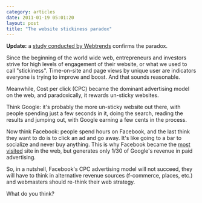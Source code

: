 ```yaml
---
category: articles
date: 2011-01-19 05:01:20
layout: post
title: "The website stickiness paradox"
---
```


<p><b>Update:</b> a <a href="http://mashable.com/2011/01/31/facebook-half-click-throughs/">study conducted  by Webtrends</a> confirms the paradox.</b></p><p>Since the beginning of the world wide web, entrepreneurs and investors strive for high levels of engagement of their website, or what we used to call "stickiness". Time-on-site and page views by unique user are indicators everyone is trying to improve and boost. And that sounds reasonable.</p><p>Meanwhile, Cost per click (CPC) became the dominant advertising model on the web, and paradoxically, it rewards un-sticky websites.</p><p>Think Google: it's probably the more un-sticky website out there, with people spending just a few seconds in it, doing the search, reading the results and jumping out, with Google earning a few cents in the process.</p><p>Now think Facebook: people spend hours on Facebook, and the last think they want to do is to click an ad and go away. It's like going to a bar to socialize and never buy anything. This is why Facebook became the <a href="http://money.cnn.com/2010/03/16/technology/facebook_most_visited/">most visited</a> site in the web, but generates only 1/30 of Google's revenue in paid advertising.</p><p>So, in a nutshell, Facebook's CPC advertising model will not succeed, they will have to think in alternative revenue sources (f-commerce, places, etc.) and webmasters should re-think their web strategy.</p><p>What do you think?</p>

